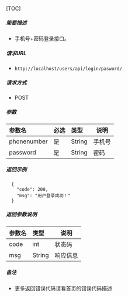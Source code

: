

[TOC]
    
##### 简要描述

- 手机号+密码登录接口。

##### 请求URL
- ` http://localhost/users/api/login/pasword/ `
  
##### 请求方式
- POST 

##### 参数

| 参数名         |必选| 类型     | 说明 |
|:------------|:---|:-------|----|
| phonenumber |是  | String | 手机号 |
| password    |是  | String | 密码 |

##### 返回示例 

``` 
  {
    "code": 200,
    "msg": "用户登录成功！"
  }
```

##### 返回参数说明 

|参数名|类型|说明|
|:-----  |:-----|-----                           |
|code |int   |状态码  |
|msg |String   |响应信息  |

##### 备注 

- 更多返回错误代码请看首页的错误代码描述




